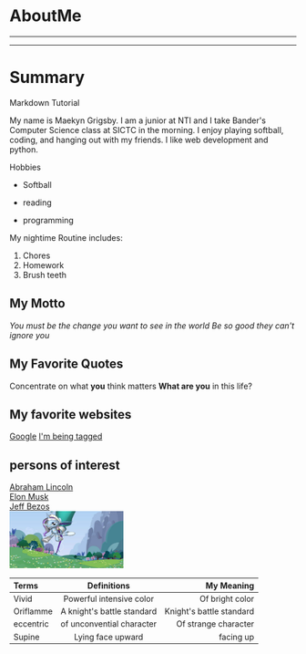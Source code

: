 # AboutMe
---
---
# Summary
[I have a NEW HOME]: https://google.com
Markdown Tutorial

My name is Maekyn Grigsby. I am a junior at NTI and I take Bander's Computer Science class at SICTC in the morning. I enjoy playing softball, coding, and hanging out with my friends. I like web development and python.

[1]: https://www.whitehouse.gov/about-the-white-house/presidents/abraham-lincoln/
[2]: https://en.wikipedia.org/wiki/Elon_Musk
[3]: https://en.wikipedia.org/wiki/Jeff_Bezos

Hobbies
- Softball
+ reading
* programming

My nightime Routine includes: 
1. Chores
2. Homework
4. Brush teeth

## My Motto
*You must be the change you want to see in the world*
_Be so good they can't ignore you_

## My Favorite Quotes
Concentrate on what **you** think matters
__What are you__ in this life?

## My favorite websites
[Google](https://google.com)
[I'm being tagged][I have a NEW HOME]

## persons of interest
[Abraham Lincoln][1] <br>
[Elon Musk][2] <br>
[Jeff Bezos][3] <br>
<img src="https://github.com/maekyngrigs10/AboutMe/blob/main/img/pony.png" height="100px" width="200px">

| Terms | Definitions | My Meaning |
| :- | :---: | -: |
| Vivid | Powerful intensive color| Of bright color|
| Oriflamme | A knight's battle standard | Knight's battle standard|
| eccentric | of unconvential character| Of strange character|
| Supine | Lying face upward | facing up|


